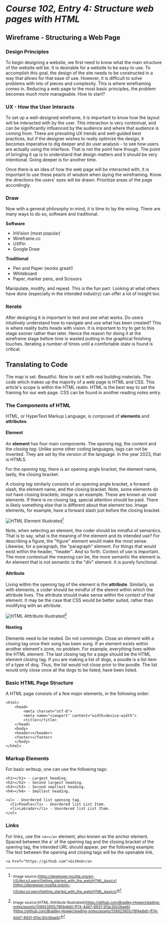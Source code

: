 # *Course 102, Entry 4: Structure web pages with HTML*

## Wireframe - Structuring a Web Page

### Design Principles

To begin designing a website, we first need to know what the main structure of the website will be. It is desirable for a website to be easy to use. To accomplish this goal, the design of the site needs to be constructed in a way that allows for that ease of use. However, it is difficult to solve problems with lots of pieces and complexity. This is where wireframing comes in. Reducing a web page to the most basic principles, the problem becomes much more manageable. How to start?

### UX - How the User Interacts

To set up a well-designed wireframe, it is important to know how the layout will be interacted with by the user. This interaction is very contextual, and can be significantly influenced by the audience and where that audience is coming from. There are prevailing UX trends and well-guided best practices, but if the designer wishes to really optimize the design, it becomes imperative to dig deeper and do user analysis - to see how users are actually using the interface. That is not the point here though. The point of bringing it up is to understand that design matters and it should be very intentional. Going deeper is for another time.

Once there is an idea of how the web page will be interacted with, it is important to use these pearls of wisdom when laying the wireframing. Know the directions the users' eyes will be drawn. Prioritize areas of the page accordingly.

### Draw

Now with a general philosophy in mind, it is time to lay the wiring. There are many ways to do so, software and traditional.

**Software**

+ InVision (most popular)
+ Wireframe.cc
+ UXPin
+ Google Draw

**Traditional**

+ Pen and Paper (works great!)
+ Whiteboard
+ Paper, marker pens, and Scissors

Manipulate, modify, and repeat. This is the fun part. Looking at what others have done (especially in the intended industry) can offer a lot of insight too.

### Iterate

After designing it is important to test and see what works. Do users intuitively understand how to navigate and use what has been created? This is where reality butts heads with vision. It is important to try to get to this stage sooner rather than later. Hence the reason for doing it at the wireframe stage before time is wasted putting in the graphical finishing touches. Iterating a number of times until a comfortable state is found is critical.

## Translating to Code

The map is set. Beautiful. Now to set it with real building materials. The code  which makes up the majority of a web page is HTML and CSS. This article's scope is within the HTML realm. HTML is the best way to set the framing for our web page. CSS can be found in another reading notes entry.

### The Components of HTML

HTML, or HyperText Markup Language, is composed of **elements** and **attributes**.

#### Element

An **element** has four main components. The *opening tag*, the *content* and the *closing tag*. Unlike some other coding languages, tags can not be invented. They are set by the version of the language. In the year 2023, that is HTML5.

For the *opening tag*, there is an opening angle bracket, the element name, lastly, the closing bracket.

A *closing tag* similarly consists of an opening angle bracket, a forward slash, the element name, and the closing bracket. Note, some elements do not have closing brackets; *image* is an example. These are known as void elements. If there is no closing tag, special attention should be paid. There is likely something else that is different about that element too. Image elements, for example, have a forward slash just before the closing bracket.

![HTML Element Illustrated](https://github.com/Bradley-Hower/reading-notes/assets/139923955/6eff7162-68fd-4e4d-9ed8-e2d65dc5a57f)[^1]

[^1]: <sub>Image source:[https://developer.mozilla.org/en-US/docs/Learn/Getting_started_with_the_web/HTML_basics](https://developer.mozilla.org/en-US/docs/Learn/Getting_started_with_the_web/HTML_basics)</sub> 

Note, when selecting an element, the coder should be mindful of semantics. That is to say, what is the meaning of the element and its intended use? For describing a figure, the "figure" element would make the most sense. Likewise, for a paragraph, the "paragraph" element. For things that would exist within the header, "header". And so forth. Context of use is important. The more contextual the meaning can be, the more semantic the element is. An element that is not semantic is the "div" element. It is purely functional.

#### Attribute

Living within the opening tag of the element is the **attribute**. Similarly, as with elements, a coder should be mindful of the elemnt within which the attribute lives. The attribute should make sense within the context of that element. It may be the case that CSS would be better suited, rather than modifying with an attribute.

![HTML Atttribute Illustrated](https://github.com/Bradley-Hower/reading-notes/assets/139923955/78f4e8d0-ff74-4d47-8931-97ac30c0baeb)[^2]

[^2]: <sub>Image source:[HTML Atttribute Illustrated](https://github.com/Bradley-Hower/reading-notes/assets/139923955/78f4e8d0-ff74-4d47-8931-97ac30c0baeb](https://github.com/Bradley-Hower/reading-notes/assets/139923955/78f4e8d0-ff74-4d47-8931-97ac30c0baeb)</sub> 

#### Nesting

Elements need to be nested. Do not commingle. Close an element with a closing tag once their song has been sung. If an element exists within another element's zone, no problem. For example, everything lives within the HTML element. The last closing tag for a page should be the HTML element closing tag. If you are making a list of dogs, a poodle is a list item of a type of dog. Thus, the list would not close prior to the poodle. The list would only close once all the dogs to be listed, have been listed.

### Basic HTML Page Structure

A HTML page consists of a few major elements, in the following order:

```
<html>
    <head>
        <meta charset="utf-8">
        <meta name="viewport" content="width=device-width">
        <title></title>
    </head>
    <body>
    <header></header>
    <footer></footer>
    </body>
</html>
```

### Markup Elements

For basic writeup, one can use the following tags:

```
<h1></h1> - Largest heading.
<h2></h2> - Second largest heading.
<h3></h3> - Second smallest heading.
<h4></h4> - Smallest heading.

<ul> - Unordered list opening tag.
  <li>Poodle</li> - Unordered list List Item.
  <li>Labrador</li> - Unordered list List Item.
</ul>
```

### Links

For links, use the `<a></a>` element, also known as the anchor element. Spaced between the a' of the opening tag and the closing bracket of the opening tag, the intended URL should appear, per the following example. The text between the opening and closing tags will be the openable link.

`<a href="https://github.com">GitHub</a>`


